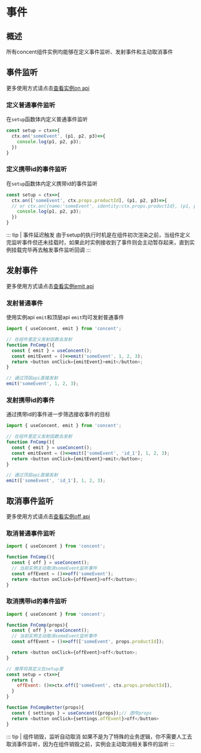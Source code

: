 # 事件

## 概述
所有concent组件实例均能够在定义事件监听、发射事件和主动取消事件

## 事件监听
更多使用方式请点击[查看实例on api](/api/ref-on)

### 定义普通事件监听
在`setup`函数体内定义普通事件监听

```js
const setup = ctx=>{
  ctx.on('someEvent', (p1, p2, p3)=>{
    console.log(p1, p2, p3);
  })
}
```

### 定义携带id的事件监听
在`setup`函数体内定义携带id的事件监听
```js
const setup = ctx=>{
  ctx.on(['someEvent', ctx.props.productId], (p1, p2, p3)=>{
  // or ctx.on({name:'someEvent', identity:ctx.props.productId}, (p1, p2, p3)=>{
    console.log(p1, p2, p3);
  })
}
```
::: tip | 事件延迟触发
由于setup的执行时机是在组件初次渲染之前，当组件定义完监听事件但还未挂载时，如果此时实例接收到了事件则会主动暂存起来，直到实例挂载完毕再去触发事件监听回调
:::

## 发射事件
更多使用方式请点击[查看实例emit api](/api/ref-emit)

### 发射普通事件
使用实例api `emit`和顶层api `emit`均可发射普通事件

```js
import { useConcent, emit } from 'concent';

// 在组件里定义发射函数去发射
function FnComp(){
  const { emit } = useConcent();
  const emitEvent = ()=>emit('someEvent', 1, 2, 3);
  return <button onClick={emitEvent}>emit</button>;
}

// 通过顶层api直接发射
emit('someEvent', 1, 2, 3);
```

### 发射携带id的事件
通过携带id的事件进一步筛选接收事件的目标

```js
import { useConcent, emit } from 'concent';

// 在组件里定义发射函数去发射
function FnComp(){
  const { emit } = useConcent();
  const emitEvent = ()=>emit(['someEvent', 'id_1'], 1, 2, 3);
  return <button onClick={emitEvent}>emit</button>;
}

// 通过顶层api直接发射
emit(['someEvent', 'id_1'], 1, 2, 3);
```

## 取消事件监听
更多使用方式请点击[查看实例off api](/api/ref-off)

### 取消普通事件监听

```js
import { useConcent } from 'concent';

function FnComp(){
  const { off } = useConcent();
  // 当前实例主动取消someEvent监听事件
  const offEvent = ()=>off('someEvent');
  return <button onClick={offEvent}>off</button>;
}
```

### 取消携带id的事件监听

```js
import { useConcent } from 'concent';

function FnComp(props){
  const { off } = useConcent();
  // 当前实例主动取消someEvent监听事件
  const offEvent = ()=>off(['someEvent', props.productId]);

  return <button onClick={offEvent}>off</button>;
}

// 推荐将其定义在setup里
const setup = ctx=>{
  return {
    offEvent: ()=>ctx.off(['someEvent', ctx.props.productId]),
  }
}

function FnCompBetter(props){
  const { settings } = useConcent({props});// 透传props
  return <button onClick={settings.offEvent}>off</button>
}
```

::: tip | 组件销毁，监听自动取消
如果不是为了特殊的业务逻辑，你不需要人工去取消事件监听，因为在组件销毁之前，实例会主动取消相关事件的监听
:::